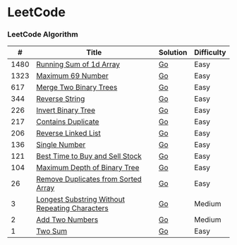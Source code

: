 
LeetCode
========

### LeetCode Algorithm

| # | Title | Solution | Difficulty |
|---| ----- | -------- | ---------- |
|1480|[Running Sum of 1d Array](https://leetcode.com/problems/running-sum-of-1d-array/) | [Go](./algorithms/go/running_sum_of_1d_array/running_sum_of_1d_array.go)|Easy|
|1323|[Maximum 69 Number](https://leetcode.com/problems/maximum-69-number/) | [Go](./algorithms/go/maximum_69_number/maximum_69_number.go)|Easy|
|617|[Merge Two Binary Trees](https://leetcode.com/problems/merge-two-binary-trees/) | [Go](./algorithms/go/merge_two_binary_trees/merge_two_binary_trees.go)|Easy|
|344|[Reverse String](https://leetcode.com/problems/reverse-string/) | [Go](./algorithms/go/reverse_string/reverse_string.go)|Easy|
|226|[Invert Binary Tree](https://leetcode.com/problems/invert-binary-tree/) | [Go](./algorithms/go/invert_binary_tree/invert_binary_tree.go)|Easy|
|217|[Contains Duplicate](https://leetcode.com/problems/contains-duplicate/) | [Go](./algorithms/go/contains_duplicate/contains_duplicate.go)|Easy|
|206|[Reverse Linked List](https://leetcode.com/problems/reverse-linked-list/) | [Go](./algorithms/go/reverse_linked_list/reverse_linked_list.go)|Easy|
|136|[Single Number](https://leetcode.com/problems/single-number/) | [Go](./algorithms/go/single_number/single_number.go)|Easy|
|121|[Best Time to Buy and Sell Stock](https://leetcode.com/problems/best-time-to-buy-and-sell-stock/) | [Go](./algorithms/go/best_time_to_buy_and_sell_stock/best_time_to_buy_and_sell_stock.go)|Easy|
|104|[Maximum Depth of Binary Tree](https://leetcode.com/problems/maximum-depth-of-binary-tree/) | [Go](./algorithms/go/maximum_depth_of_binary_tree/maximum_depth_of_binary_tree.go)|Easy|
|26|[Remove Duplicates from Sorted Array](https://leetcode.com/problems/remove-duplicates-from-sorted-array/) | [Go](./algorithms/go/remove_duplicates_from_sorted_array/remove_duplicates_from_sorted_array.go)|Easy|
|3|[Longest Substring Without Repeating Characters](https://leetcode.com/problems/longest-substring-without-repeating-characters/) | [Go](./algorithms/go/longest_substring_without_repeating_characters/longest_substring_without_repeating_characters.go)|Medium|
|2|[Add Two Numbers](https://leetcode.com/problems/add-two-numbers/) | [Go](./algorithms/go/add_two_numbers/add_two_numbers.go)|Medium|
|1|[Two Sum](https://leetcode.com/problems/two-sum/) | [Go](./algorithms/go/two_sum/two_sum.go)|Easy|
